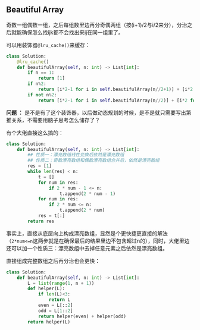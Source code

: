 ## Beautiful Array

奇数一组偶数一组，之后每组数里边再分奇偶两组（按(i+1)/2与i/2来分），分治之后就能确保怎么找ijk都不会找出来ij在同一组里了。

可以用装饰器```@lru_cache()```来缓存：
```python
class Solution:
    @lru_cache()
    def beautifulArray(self, n: int) -> List[int]:
        if n == 1:
            return [1]
        if n%2:
            return [i*2-1 for i in self.beautifulArray(n//2+1)] + [i*2 for i in self.beautifulArray(n//2)]
        if not n%2:
            return [i*2-1 for i in self.beautifulArray(n//2)] + [i*2 for i in self.beautifulArray(n//2)]
```

**问题 ：** 是不是有了这个装饰器，以后做动态规划的时候，是不是就只需要写出第推关系，不需要用脑子思考怎么储存了？

有个大佬直接这么搞的：
```python
class Solution:
    def beautifulArray(self, n: int) -> List[int]:
        ## 性质一：漂亮数组线性变换后依然是漂亮数组
        ## 性质二：奇数漂亮数组和偶数漂亮数组合并后，依然是漂亮数组
        res = [1]
        while len(res) < n:
            t = []
            for num in res:
                if 2 * num - 1 <= n:
                    t.append(2 * num - 1)
            for num in res:
                if 2 * num <= n:
                    t.append(2 * num)
            res = t[:]
        return res
```

事实上，直接从底层向上构成漂亮数组，显然是个更快捷更直接的解法（```2*num<=n```这两步就是在确保最后的结果里边不包含超过n的），同时，大佬里边还可以加一个性质三：漂亮数组中去掉任意元素之后依然是漂亮数组。

直接组成完整数组之后再分治也会更快：
```python
class Solution:
    def beautifulArray(self, n: int) -> List[int]:
        L = list(range(1, n + 1))
        def helper(L):
            if len(L)<3:
                return L
            even = L[::2]
            odd = L[1::2]
            return helper(even) + helper(odd)
        return helper(L)
```
